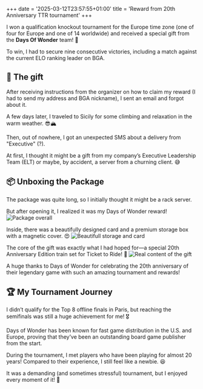 +++
date = '2025-03-12T23:57:55+01:00'
title = 'Reward from 20th Anniversary TTR tournament'
+++

I won a qualification knockout tournament for the Europe time zone (one of four for Europe and one of 14 worldwide) and received a special gift from the **Days Of Wonder** team! 🎉

To win, I had to secure nine consecutive victories, including a match against the current ELO ranking leader on BGA.

<!--more-->

## 🎁 The gift

After receiving instructions from the organizer on how to claim my reward (I had to send my address and BGA nickname), I sent an email and forgot about it.

A few days later, I traveled to Sicily for some climbing and relaxation in the warm weather. 😎🏔️

Then, out of nowhere, I got an unexpected SMS about a delivery from "Executive" (?).

At first, I thought it might be a gift from my company’s Executive Leadership Team (ELT) or maybe, by accident, a server from a churning client. 😅

## 📦 Unboxing the Package

The package was quite long, so I initially thought it might be a rack server. 

But after opening it, I realized it was my Days of Wonder reward!
![Package overall](./IMG_5955.HEIC)

Inside, there was a beautifully designed card and a premium storage box with a magnetic cover. 😍
![Beautifull storage and card](./IMG_5957.HEIC)

The core of the gift was exactly what I had hoped for—a special 20th Anniversary Edition train set for Ticket to Ride! 🚂
![Real content of the gift](./IMG_5958.jpeg)

A huge thanks to Days of Wonder for celebrating the 20th anniversary of their legendary game with such an amazing tournament and rewards!

## 🏆 My Tournament Journey

I didn’t qualify for the Top 8 offline finals in Paris, but reaching the semifinals was still a huge achievement for me! 🎖️

Days of Wonder has been known for fast game distribution in the U.S. and Europe, proving that they’ve been an outstanding board game publisher from the start.

During the tournament, I met players who have been playing for almost 20 years!
Compared to their experience, I still feel like a newbie. 😆

It was a demanding (and sometimes stressful) tournament, but I enjoyed every moment of it! 🚀